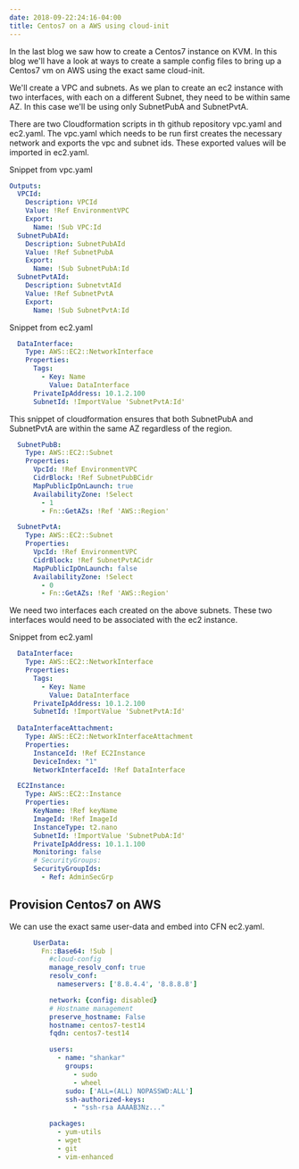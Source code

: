 ```yaml
---
date: 2018-09-22:24:16-04:00
title: Centos7 on a AWS using cloud-init
---
```



In the last blog we saw how to create a Centos7 instance on KVM. In this blog we'll have a look at ways to create a sample config files to bring up a Centos7 vm on AWS using the exact same cloud-init. 

We'll create a VPC and subnets. As we plan to create an ec2 instance with two interfaces, with each on a different Subnet, they need to be within same AZ. In this case we'll be using only SubnetPubA and SubnetPvtA.

There are two Cloudformation scripts in th github repository vpc.yaml and ec2.yaml. The vpc.yaml which needs to be run first creates the necessary network and exports the vpc and subnet ids. These exported values will be imported in ec2.yaml.

Snippet from vpc.yaml
```yaml
Outputs:
  VPCId:
    Description: VPCId
    Value: !Ref EnvironmentVPC
    Export:
      Name: !Sub VPC:Id
  SubnetPubAId:
    Description: SubnetPubAId
    Value: !Ref SubnetPubA
    Export:
      Name: !Sub SubnetPubA:Id
  SubnetPvtAId:
    Description: SubnetvtAId
    Value: !Ref SubnetPvtA
    Export:
      Name: !Sub SubnetPvtA:Id
```

Snippet from ec2.yaml
```yaml
  DataInterface:
    Type: AWS::EC2::NetworkInterface
    Properties:
      Tags:
        - Key: Name
          Value: DataInterface
      PrivateIpAddress: 10.1.2.100
      SubnetId: !ImportValue 'SubnetPvtA:Id'

```

This snippet of cloudformation ensures that both SubnetPubA and SubnetPvtA are within the same AZ regardless of the region.
```yaml
  SubnetPubB:
    Type: AWS::EC2::Subnet
    Properties:
      VpcId: !Ref EnvironmentVPC
      CidrBlock: !Ref SubnetPubBCidr
      MapPublicIpOnLaunch: true
      AvailabilityZone: !Select 
        - 1
        - Fn::GetAZs: !Ref 'AWS::Region'

  SubnetPvtA:
    Type: AWS::EC2::Subnet
    Properties:
      VpcId: !Ref EnvironmentVPC
      CidrBlock: !Ref SubnetPvtACidr
      MapPublicIpOnLaunch: false
      AvailabilityZone: !Select 
        - 0
        - Fn::GetAZs: !Ref 'AWS::Region'
```

We need two interfaces each created on the above subnets. These two interfaces would need to be associated with the ec2 instance.

Snippet from ec2.yaml
```yaml
  DataInterface:
    Type: AWS::EC2::NetworkInterface
    Properties:
      Tags:
        - Key: Name
          Value: DataInterface
      PrivateIpAddress: 10.1.2.100
      SubnetId: !ImportValue 'SubnetPvtA:Id'
  
  DataInterfaceAttachment:
    Type: AWS::EC2::NetworkInterfaceAttachment
    Properties:
      InstanceId: !Ref EC2Instance
      DeviceIndex: "1"
      NetworkInterfaceId: !Ref DataInterface

  EC2Instance:
    Type: AWS::EC2::Instance
    Properties:
      KeyName: !Ref keyName
      ImageId: !Ref ImageId
      InstanceType: t2.nano
      SubnetId: !ImportValue 'SubnetPubA:Id'
      PrivateIpAddress: 10.1.1.100
      Monitoring: false
      # SecurityGroups:
      SecurityGroupIds:
        - Ref: AdminSecGrp
```

## Provision Centos7 on AWS
We can use the exact same user-data and embed into CFN ec2.yaml.

```yaml
      UserData: 
        Fn::Base64: !Sub |
          #cloud-config
          manage_resolv_conf: true
          resolv_conf:
            nameservers: ['8.8.4.4', '8.8.8.8']

          network: {config: disabled}
          # Hostname management
          preserve_hostname: False
          hostname: centos7-test14
          fqdn: centos7-test14

          users:
            - name: "shankar"
              groups:
                - sudo
                - wheel
              sudo: ['ALL=(ALL) NOPASSWD:ALL']
              ssh-authorized-keys:
                - "ssh-rsa AAAAB3Nz..."

          packages:
            - yum-utils
            - wget
            - git
            - vim-enhanced
```